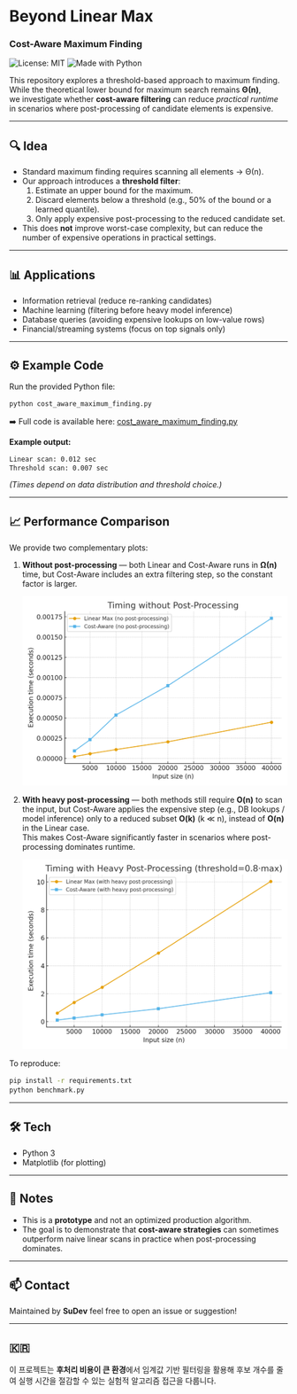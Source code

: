 # Beyond Linear Max
### Cost-Aware Maximum Finding

![License: MIT](https://img.shields.io/badge/License-MIT-green.svg)
![Made with Python](https://img.shields.io/badge/Python-3.x-blue)

This repository explores a threshold-based approach to maximum finding.  
While the theoretical lower bound for maximum search remains **Θ(n)**,  
we investigate whether **cost-aware filtering** can reduce *practical runtime*  
in scenarios where post-processing of candidate elements is expensive.

---

## 🔍 Idea
- Standard maximum finding requires scanning all elements → Θ(n).
- Our approach introduces a **threshold filter**:
  1. Estimate an upper bound for the maximum.
  2. Discard elements below a threshold (e.g., 50% of the bound or a learned quantile).
  3. Only apply expensive post-processing to the reduced candidate set.
- This does **not** improve worst-case complexity, but can reduce the number of expensive operations in practical settings.

---

## 📊 Applications
- Information retrieval (reduce re-ranking candidates)
- Machine learning (filtering before heavy model inference)
- Database queries (avoiding expensive lookups on low-value rows)
- Financial/streaming systems (focus on top signals only)

---

## ⚙️ Example Code
Run the provided Python file:

```bash
python cost_aware_maximum_finding.py
```

➡️ Full code is available here: [cost_aware_maximum_finding.py](./cost_aware_maximum_finding.py)

**Example output:**
```text
Linear scan: 0.012 sec
Threshold scan: 0.007 sec
```

*(Times depend on data distribution and threshold choice.)*

---

## 📈 Performance Comparison

We provide two complementary plots:

1. **Without post-processing** — both Linear and Cost-Aware runs in **Ω(n)** time,
but Cost-Aware includes an extra filtering step, so the constant factor is larger.
   
   ![no-post](./benchmark_no_post.png)

3. **With heavy post-processing** — both methods still require **O(n)** to scan the input, but Cost-Aware applies the expensive step (e.g., DB lookups / model inference) only to a reduced subset **O(k)** (k ≪ n), instead of **O(n)** in the Linear case.  
This makes Cost-Aware significantly faster in scenarios where post-processing dominates runtime.
   
   ![with-post](./benchmark_with_post.png)

To reproduce:

```bash
pip install -r requirements.txt
python benchmark.py
```

---

## 🛠️ Tech
- Python 3
- Matplotlib (for plotting)

---

## 📌 Notes
- This is a **prototype** and not an optimized production algorithm.
- The goal is to demonstrate that **cost-aware strategies** can sometimes outperform naive linear scans in practice when post-processing dominates.

---

## 📫 Contact
Maintained by **SuDev**
feel free to open an issue or suggestion!

---

## 🇰🇷
이 프로젝트는 **후처리 비용이 큰 환경**에서 
임계값 기반 필터링을 활용해 
후보 개수를 줄여 실행 시간을 절감할 수 있는 
실험적 알고리즘 접근을 다룹니다.
